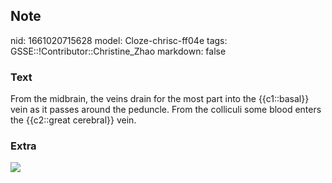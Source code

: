 ## Note
nid: 1661020715628
model: Cloze-chrisc-ff04e
tags: GSSE::!Contributor::Christine_Zhao
markdown: false

### Text
<div>
  <div>
    <div>
      <div>
        From the midbrain, the veins drain for the most part into
        the {{c1::basal}} vein as it passes around the peduncle.
        From the colliculi some blood enters the {{c2::great
        cerebral}} vein.
      </div>
    </div>
  </div>
</div>

### Extra
<img src="paste-89b14a21c867848a398cd38a63f9731821a48681.jpg">
